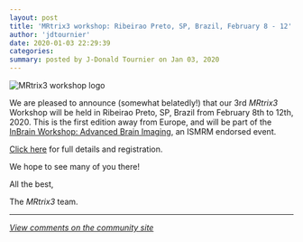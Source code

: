 ```yaml
---
layout: post
title: 'MRtrix3 workshop: Ribeirao Preto, SP, Brazil, February 8 - 12'
author: 'jdtournier'
date: 2020-01-03 22:29:39
categories:
summary: posted by J-Donald Tournier on Jan 03, 2020
---
```

![MRtrix3 workshop logo](https://community.mrtrix.org/uploads/default/original/2X/0/031af628e7fcd30a9c08a4179b2a9b3cc3057cd5.jpeg) 

We are pleased to announce (somewhat belatedly!) that our 3rd _MRtrix3_ Workshop will be held in Ribeirao Preto, SP, Brazil from February 8th to 12th, 2020. This is the first edition away from Europe, and will be part of the [InBrain Workshop: Advanced Brain Imaging](https://www.inbrainlab.com/workshop), an ISMRM endorsed event. 

[Click here](https://www.inbrainlab.com/mrtrix3) for full details and registration.

We hope to see many of you there!

All the best, 

The *MRtrix3*  team.

---

*[View comments on the community site](https://community.mrtrix.org/t/3157)*

            